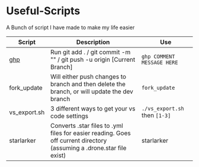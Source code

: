 # Useful-Scripts
A Bunch of script I have made to make my life easier

| Script  | Description  | Use  |
|---------|--------------|------|
|  [ghp](ghp) |  Run git add . / git commit -m "" / git push -u origin [Current Branch] | ```ghp COMMENT MESSAGE HERE```  |
|  fork_update |  Will either push changes to branch and then delete the branch, or will update the dev branch |  ```fork_update``` |
| vs_export.sh  | 3 different ways to get your vs code settings  | ```./vs_export.sh``` then ```[1-3]```  |
| starlarker  | Converts .star files to .yml files for easier reading. Goes off current directory (assuming a .drone.star file exist)  | starlarker  |


